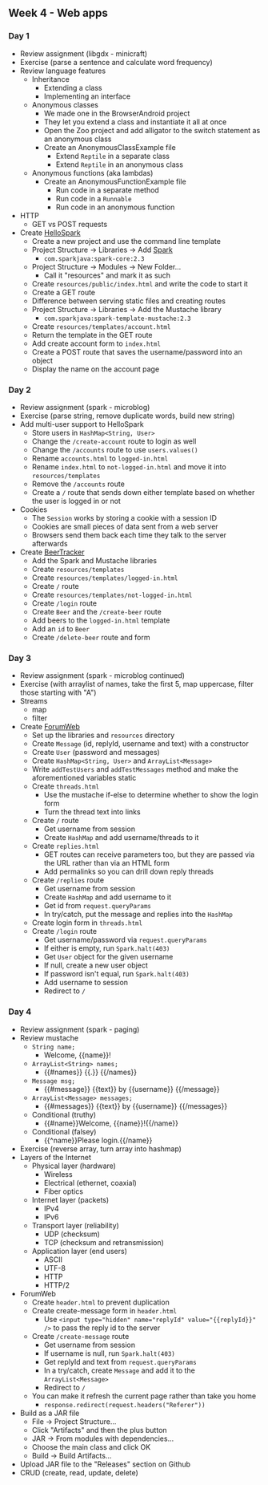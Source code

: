 ## Week 4 - Web apps

### Day 1

* Review assignment (libgdx - minicraft)
* Exercise (parse a sentence and calculate word frequency)
* Review language features
  * Inheritance
    * Extending a class
    * Implementing an interface
  * Anonymous classes
    * We made one in the BrowserAndroid project
    * They let you extend a class and instantiate it all at once
    * Open the Zoo project and add alligator to the switch statement as an anonymous class
    * Create an AnonymousClassExample file
      * Extend `Reptile` in a separate class
      * Extend `Reptile` in an anonymous class
  * Anonymous functions (aka lambdas)
    * Create an AnonymousFunctionExample file
      * Run code in a separate method
      * Run code in a `Runnable`
      * Run code in an anonymous function
* HTTP
  * GET vs POST requests
* Create [HelloSpark](../projects/HelloSpark)
  * Create a new project and use the command line template
  * Project Structure -> Libraries -> Add [Spark](http://sparkjava.com/)
    * `com.sparkjava:spark-core:2.3`
  * Project Structure -> Modules -> New Folder...
    * Call it "resources" and mark it as such
  * Create `resources/public/index.html` and write the code to start it
  * Create a GET route
  * Difference between serving static files and creating routes
  * Project Structure -> Libraries -> Add the Mustache library
    * `com.sparkjava:spark-template-mustache:2.3`
  * Create `resources/templates/account.html`
  * Return the template in the GET route
  * Add create account form to `index.html`
  * Create a POST route that saves the username/password into an object
  * Display the name on the account page

### Day 2

* Review assignment (spark - microblog)
* Exercise (parse string, remove duplicate words, build new string)
* Add multi-user support to HelloSpark
  * Store users in `HashMap<String, User>`
  * Change the `/create-account` route to login as well
  * Change the `/accounts` route to use `users.values()`
  * Rename `accounts.html` to `logged-in.html`
  * Rename `index.html` to `not-logged-in.html` and move it into `resources/templates`
  * Remove the `/accounts` route
  * Create a `/` route that sends down either template based on whether the user is logged in or not
* Cookies
  * The `Session` works by storing a cookie with a session ID
  * Cookies are small pieces of data sent from a web server
  * Browsers send them back each time they talk to the server afterwards
* Create [BeerTracker](../projects/BeerTracker)
  * Add the Spark and Mustache libraries
  * Create `resources/templates`
  * Create `resources/templates/logged-in.html`
  * Create `/` route
  * Create `resources/templates/not-logged-in.html`
  * Create `/login` route
  * Create `Beer` and the `/create-beer` route
  * Add beers to the `logged-in.html` template
  * Add an `id` to `Beer`
  * Create `/delete-beer` route and form

### Day 3

* Review assignment (spark - microblog continued)
* Exercise (with arraylist of names, take the first 5, map uppercase, filter those starting with "A")
* Streams
  * map
  * filter
* Create [ForumWeb](../projects/ForumWeb)
  * Set up the libraries and `resources` directory
  * Create `Message` (id, replyId, username and text) with a constructor
  * Create `User` (password and messages)
  * Create `HashMap<String, User>` and `ArrayList<Message>`
  * Write `addTestUsers` and `addTestMessages` method and make the aforementioned variables static
  * Create `threads.html`
    * Use the mustache if-else to determine whether to show the login form
    * Turn the thread text into links
  * Create `/` route
    * Get username from session
    * Create `HashMap` and add username/threads to it
  * Create `replies.html`
    * GET routes can receive parameters too, but they are passed via the URL rather than via an HTML form
    * Add permalinks so you can drill down reply threads
  * Create `/replies` route
    * Get username from session
    * Create `HashMap` and add username to it
    * Get id from `request.queryParams`
    * In try/catch, put the message and replies into the `HashMap`
  * Create login form in `threads.html`
  * Create `/login` route
    * Get username/password via `request.queryParams`
    * If either is empty, run `Spark.halt(403)`
    * Get `User` object for the given username
    * If null, create a new user object
    * If password isn't equal, run `Spark.halt(403)`
    * Add username to session
    * Redirect to `/`

### Day 4

* Review assignment (spark - paging)
* Review mustache
  * `String name;`
    * Welcome, {{name}}!
  * `ArrayList<String> names;`
    * {{#names}} {{.}} {{/names}}
  * `Message msg;`
    * {{#message}} {{text}} by {{username}} {{/message}}
  * `ArrayList<Message> messages;`
    * {{#messages}} {{text}} by {{username}} {{/messages}}
  * Conditional (truthy)
    * {{#name}}Welcome, {{name}}!{{/name}}
  * Conditional (falsey)
    * {{^name}}Please login.{{/name}}
* Exercise (reverse array, turn array into hashmap)
* Layers of the Internet
  * Physical layer (hardware)
    * Wireless
    * Electrical (ethernet, coaxial)
    * Fiber optics
  * Internet layer (packets)
    * IPv4
    * IPv6
  * Transport layer (reliability)
    * UDP (checksum)
    * TCP (checksum and retransmission)
  * Application layer (end users)
    * ASCII
    * UTF-8
    * HTTP
    * HTTP/2
* ForumWeb
  * Create `header.html` to prevent duplication
  * Create create-message form in `header.html`
    * Use `<input type="hidden" name="replyId" value="{{replyId}}" />` to pass the reply id to the server
  * Create `/create-message` route
    * Get username from session
    * If username is null, run `Spark.halt(403)`
    * Get replyId and text from `request.queryParams`
    * In a try/catch, create `Message` and add it to the `ArrayList<Message>`
    * Redirect to `/`
  * You can make it refresh the current page rather than take you home
    * `response.redirect(request.headers("Referer"))`
* Build as a JAR file
  * File -> Project Structure...
  * Click "Artifacts" and then the plus button
  * JAR -> From modules with dependencies...
  * Choose the main class and click OK
  * Build -> Build Artifacts...
* Upload JAR file to the "Releases" section on Github
* CRUD (create, read, update, delete)

